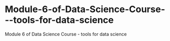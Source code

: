 # Module-6-of-Data-Science-Course---tools-for-data-science
Module 6 of Data Science Course - tools for data science
